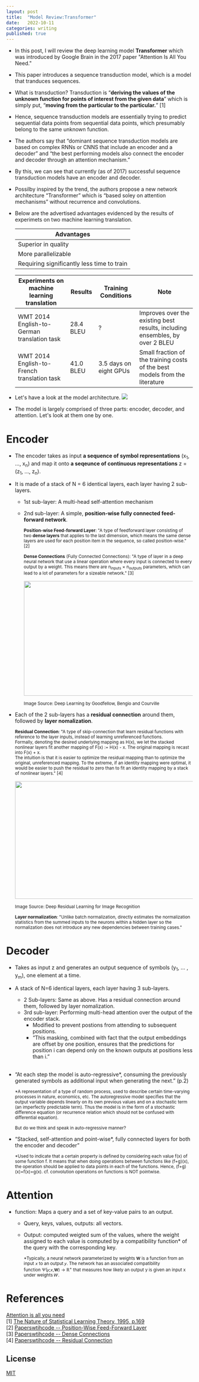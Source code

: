 ```yaml
---
layout: post
title:  "Model Review:Transformer"
date:   2022-10-11
categories: writing
published: true
---
```


* In this post, I will review the deep learning model **Transformer** which was introduced by Google Brain in the 2017 paper "Attention Is All You Need."
* This paper introduces a sequence transduction model, which is a model that tranduces sequences.
* What is transduction? Transduction is “**deriving the values of the unknown function for points of interest from the given data**” which is simply put, “**moving from the particular to the particular.**” [1]
* Hence, sequence transduction models are essentially trying to predict sequential data points from sequential data points, which presumably belong to the same unknown function.
* The authors say that “dominant sequence transduction models are based on complex RNNs or CNNS that include an encoder and a decoder” and “the best performing models also connect the encoder and decoder through an attention mechanism.”
* By this, we can see that currently (as of 2017) successful sequence transduction models have an encoder and decoder.
* Possilby inspired by the trend, the authors propose a new network architecture “Transformer” which is “based soley on attention mechanisms” without recurrence and convolutions.
* Below are the advertised advantages evidenced by the results of experimets on two machine learning translation.

  | Advantages      |
  |-----------|
  | Superior in quality   |
  | More parallelizable   |
  | Requiring significantly less time to train   |

  | Experiments on machine learning translation | Results | Training Conditions | Note |
  |-------------------|-----------------|------|------|
  | WMT 2014 English-to-German translation task | 28.4 BLEU | ? | Improves over the existing best results, including ensembles, by over 2 BLEU |
  | WMT 2014 English-to-French translation task | 41.0 BLEU | 3.5 days on eight GPUs | Small fraction of the training costs of the best models from the literature |

* Let's have a look at the model architecture.
  ![](http://machinelearningmastery.com/wp-content/uploads/2021/08/attention_research_1-727x1024.png)
* The model is largely comprised of three parts: encoder, decoder, and attention. Let's look at them one by one.
# Encoder
* The encoder takes as input **a sequence of symbol representations** (x<sub>1</sub>, ..., x<sub>n</sub>) and map it onto **a seqeunce of continuous representations** z = (z<sub>1</sub>, ..., z<sub>n</sub>).
* It is made of a stack of N = 6 identical layers, each layer having 2 sub-layers.
    * 1st sub-layer: A multi-head self-attention mechanism
    * 2nd sub-layer: A simple, **position-wise fully connected feed-forward network**.
        
      <small>**Position-wise Feed-forward Layer**: "A type of feedforward layer consisting of two **dense layers** that applies to the last dimension, which means the same dense layers are used for each position item in the sequence, so called position-wise." [2]</small>
      
      <small>**Dense Connections** (Fully Connected Connections): "A type of layer in a deep neural network that use a linear operation where every input is connected to every output by a weight. This means there are n<sub>inputs</sub> <span>&#215;</span> n<sub>outputs</sub> parameters, which can lead to a lot of parameters for a sizeable network." [3]</small>
      
      <img src="https://production-media.paperswithcode.com/methods/Screen_Shot_2020-05-27_at_6.31.32_PM_xBfVMWZ.png" 
           width="630" 
           height="309" /> 
      
      <small>Image Source: Deep Learning by Goodfellow, Bengio and Courville</small>
        
* Each of the 2 sub-layers has a **residual connection** around them, followed by **layer nomalization**.
        
  <small>**Residual Connection**: "A type of skip-connection that learn residual functions with reference to the layer inputs, instead of learning unreferenced functions.
  <br>Formally, denoting the desired underlying mapping as H(x), we let the stacked nonlinear layers fit another mapping of F(x) := H(x) - x. The original mapping is recast into F(x) + x.
  <br>The intuition is that it is easier to optimize the residual mapping than to optimize the original, unreferenced mapping. To the extreme, if an identity mapping were optimal, it would be easier to push the residual to zero than to fit an identity mapping by a stack of nonlinear layers." [4]</small>
  
  <img src="https://production-media.paperswithcode.com/methods/resnet-e1548261477164.png" 
           width="565" 
           height="317.5" />
           
  <small>Image Source: Deep Residual Learning for Image Recognition</small>
        
  <small>**Layer normalization**: "Unlike batch normalization, directly estimates the normalization statistics from the summed inputs to the neurons within a hidden layer so the normalization does not introduce any new dependencies between training cases."</small>

# Decoder
* Takes as input z and generates an output sequence of symbols (y<sub>1</sub>, ... , y<sub>m</sub>), one element at a time. 
* A stack of N=6 identical layers, each layer having 3 sub-layers.
    * 2 Sub-layers: Same as above. Has a residual connection around them, followed by layer nomalization.
    * 3rd sub-layer: Performing multi-head attention over the output of the encoder stack.
        * Modified to prevent postions from attending to subsequent positions.
        * “This masking, combined with fact that the output embeddings are offset by one position, ensures that the predictions for position i can depend only on the known outputs at positions less than i.”
<br/><br/>
* “At each step the model is auto-regressive*, consuming the previously generated symbols as additional input when generating the next.” (p.2)
   
  <small>*A representation of a type of random process, used to describe certain time-varying processes in nature, economics, etc. The autoregressive model specifies that the output variable depends linearly on its own previous values and on a stochastic term (an imperfectly predictable term). Thus the model is in the form of a stochastic difference equation (or recurrence relation which should not be confused with differential equation).</small>  
   
  <small>But do we think and speak in auto-regressive manner?</small>

* “Stacked, self-attention and point-wise*, fully connected layers for both the encoder and decoder”

  <small>*Used to indicate that a certain property is defined by considering each value f(x) of some function f. It means that when doing operations between functions like (f+g)(x), the operation should be applied to data points in each of the functions. Hence, (f+g)(x)=f(x)+g(x). cf. convolution operations on functions is NOT pointwise.</small>

# Attention 
* function: Maps a query and a set of key-value pairs to an output.
    * Query, keys, values, outputs: all vectors. 
    * Output: computed weigted sum of the values, where the weight assigned to each value is computed by a compatibility function* of the query with the corresponding key.
   
      <small>*Typically, a neural network parameterized by weights 𝐖 is a function from an input 𝑥 to an output 𝑦. The network has an associated compatibility function Ψ(𝑦;𝑥,𝐖) → ℝ<sup>+</sup> that measures how likely an output y is given an input x under weights 𝑊.</small>
    
# References
[Attention is all you need](https://arxiv.org/abs/1706.03762)
<br>[1] [The Nature of Statistical Learning Theory, 1995, p.169](https://link.springer.com/book/10.1007/978-1-4757-3264-1)
<br>[2] [Paperswtihcode -- Position-Wise Feed-Forward Layer](https://paperswithcode.com/method/position-wise-feed-forward-layer)
<br>[3] [Paperswtihcode -- Dense Connections](https://paperswithcode.com/method/dense-connections)
<br>[4] [Paperswtihcode -- Residual Connection](https://paperswithcode.com/method/residual-connection)

<!-- %enddocs -->

## License

[MIT](./LICENSE)
